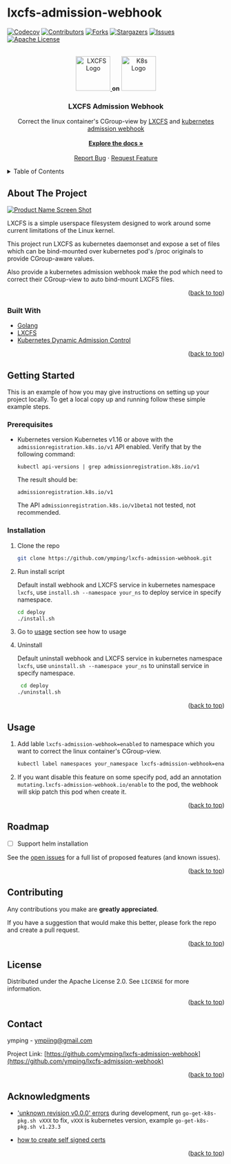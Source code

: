 # lxcfs-admission-webhook

<div id="top"></div>
<!--
*** Thanks for checking out the Best-README-Template. If you have a suggestion
*** that would make this better, please fork the repo and create a pull request
*** or simply open an issue with the tag "enhancement".
*** Don't forget to give the project a star!
*** Thanks again! Now go create something AMAZING! :D
-->



<!-- PROJECT SHIELDS -->
<!--
*** I'm using markdown "reference style" links for readability.
*** Reference links are enclosed in brackets [ ] instead of parentheses ( ).
*** See the bottom of this document for the declaration of the reference variables
*** for contributors-url, forks-url, etc. This is an optional, concise syntax you may use.
*** https://www.markdownguide.org/basic-syntax/#reference-style-links
-->
[![Codecov][codecov-shield]][codecov-url]
[![Contributors][contributors-shield]][contributors-url]
[![Forks][forks-shield]][forks-url]
[![Stargazers][stars-shield]][stars-url]
[![Issues][issues-shield]][issues-url]
[![Apache License][license-shield]][license-url]


<!-- PROJECT LOGO -->
<br />
<div align="center">
  <a href="https://linuxcontainers.org/lxcfs/introduction/">
    <img src="https://linuxcontainers.org/static/img/containers.small.png" alt="LXCFS Logo" width="80" height="80">
  </a>
  <strong>on</strong>
  <a href="https://kubernetes.io/">
    <img src="https://kubernetes.io/images/favicon.png" alt="K8s Logo" width="80" height="80">
  </a>

<h3 align="center">LXCFS Admission Webhook</h3>

  <p align="center">
    Correct the linux container's CGroup-view by <a href="https://linuxcontainers.org/lxcfs/introduction/">LXCFS</a> and <a href="https://kubernetes.io/docs/reference/access-authn-authz/extensible-admission-controllers/">kubernetes admission webhook</a>
    <br />
    <br />
    <a href="https://github.com/ymping/lxcfs-admission-webhook"><strong>Explore the docs »</strong></a>
    <br />
    <br />
    <a href="https://github.com/ymping/lxcfs-admission-webhook/issues">Report Bug</a>
    ·
    <a href="https://github.com/ymping/lxcfs-admission-webhook/issues">Request Feature</a>
  </p>
</div>



<!-- TABLE OF CONTENTS -->
<details>
  <summary>Table of Contents</summary>
  <ol>
    <li>
      <a href="#about-the-project">About The Project</a>
      <ul>
        <li><a href="#built-with">Built With</a></li>
      </ul>
    </li>
    <li>
      <a href="#getting-started">Getting Started</a>
      <ul>
        <li><a href="#prerequisites">Prerequisites</a></li>
        <li><a href="#installation">Installation</a></li>
      </ul>
    </li>
    <li><a href="#usage">Usage</a></li>
    <li><a href="#roadmap">Roadmap</a></li>
    <li><a href="#contributing">Contributing</a></li>
    <li><a href="#license">License</a></li>
    <li><a href="#contact">Contact</a></li>
    <li><a href="#acknowledgments">Acknowledgments</a></li>
  </ol>
</details>



<!-- ABOUT THE PROJECT -->
## About The Project

[![Product Name Screen Shot][product-screenshot]](https://www.processon.com/view/link/6208d461f346fb3a0a38d972)

LXCFS is a simple userspace filesystem designed to work around some current limitations of the Linux kernel.

This project run LXCFS as kubernetes daemonset and expose a set of files which can be bind-mounted over kubernetes pod's /proc originals to provide CGroup-aware values.

Also provide a kubernetes admission webhook make the pod which need to correct their CGroup-view to auto bind-mount LXCFS files.

<p align="right">(<a href="#top">back to top</a>)</p>



### Built With

* [Golang](https://go.dev/)
* [LXCFS](https://linuxcontainers.org/lxcfs/introduction/)
* [Kubernetes Dynamic Admission Control](https://kubernetes.io/docs/reference/access-authn-authz/extensible-admission-controllers/)
 
<p align="right">(<a href="#top">back to top</a>)</p>



<!-- GETTING STARTED -->
## Getting Started

This is an example of how you may give instructions on setting up your project locally.
To get a local copy up and running follow these simple example steps.

### Prerequisites

* Kubernetes version
  Kubernetes v1.16 or above with the `admissionregistration.k8s.io/v1` API enabled. Verify that by the following command:
  ```
  kubectl api-versions | grep admissionregistration.k8s.io/v1
  ```
  The result should be:
  ```
  admissionregistration.k8s.io/v1
  ```
  The API `admissionregistration.k8s.io/v1beta1` not tested, not recommended.

### Installation

1. Clone the repo
   ```sh
   git clone https://github.com/ymping/lxcfs-admission-webhook.git
   ```
3. Run install script
   
   Default install webhook and LXCFS service in kubernetes namespace `lxcfs`,
   use `install.sh --namespace your_ns` to deploy service in specify namespace.
   ```sh
   cd deploy
   ./install.sh
   ```
4. Go to [usage](#usage) section see how to usage
5. Uninstall

   Default uninstall webhook and LXCFS service in kubernetes namespace `lxcfs`,
   use `uninstall.sh --namespace your_ns` to uninstall service in specify namespace.
   ```sh
    cd deploy
   ./uninstall.sh
   ```

<p align="right">(<a href="#top">back to top</a>)</p>



<!-- USAGE EXAMPLES -->
## Usage

1. Add lable `lxcfs-admission-webhook=enabled` to namespace which you want to correct the linux container's CGroup-view.
   ```sh
   kubectl label namespaces your_namespace lxcfs-admission-webhook=enabled
   ```
2. If you want disable this feature on some specify pod,
   add an annotation `mutating.lxcfs-admission-webhook.io/enable` to the pod,
   the webhook will skip patch this pod when create it.

<p align="right">(<a href="#top">back to top</a>)</p>



<!-- ROADMAP -->
## Roadmap

- [ ] Support helm installation

See the [open issues](https://github.com/ymping/lxcfs-admission-webhook/issues) for a full list of proposed features (and known issues).

<p align="right">(<a href="#top">back to top</a>)</p>



<!-- CONTRIBUTING -->
## Contributing

Any contributions you make are **greatly appreciated**.

If you have a suggestion that would make this better, please fork the repo and create a pull request.

<p align="right">(<a href="#top">back to top</a>)</p>



<!-- LICENSE -->
## License

Distributed under the Apache License 2.0. See `LICENSE` for more information.

<p align="right">(<a href="#top">back to top</a>)</p>



<!-- CONTACT -->
## Contact

ymping - [ympiing@gmail.com](mailto:ympiing@gmail.com)

Project Link: [https://github.com/ymping/lxcfs-admission-webhook](https://github.com/ymping/lxcfs-admission-webhook)

<p align="right">(<a href="#top">back to top</a>)</p>



<!-- ACKNOWLEDGMENTS -->
## Acknowledgments

* ['unknown revision v0.0.0' errors](https://github.com/kubernetes/kubernetes/issues/79384) during development,
  run `go-get-k8s-pkg.sh vXXX` to fix, `vXXX` is kubernetes version, example `go-get-k8s-pkg.sh v1.23.3`

* [how to create self signed certs](https://kubernetes.io/docs/tasks/administer-cluster/certificates/#openssl)

<p align="right">(<a href="#top">back to top</a>)</p>



<!-- MARKDOWN LINKS & IMAGES -->
<!-- https://www.markdownguide.org/basic-syntax/#reference-style-links -->
[codecov-shield]: https://img.shields.io/codecov/c/github/ymping/lxcfs-admission-webhook?style=for-the-badge
[codecov-url]: https://app.codecov.io/gh/ymping/lxcfs-admission-webhook/
[contributors-shield]: https://img.shields.io/github/contributors/ymping/lxcfs-admission-webhook.svg?style=for-the-badge
[contributors-url]: https://github.com/ymping/lxcfs-admission-webhook/graphs/contributors
[forks-shield]: https://img.shields.io/github/forks/ymping/lxcfs-admission-webhook.svg?style=for-the-badge
[forks-url]: https://github.com/ymping/lxcfs-admission-webhook/network/members
[stars-shield]: https://img.shields.io/github/stars/ymping/lxcfs-admission-webhook.svg?style=for-the-badge
[stars-url]: https://github.com/ymping/lxcfs-admission-webhook/stargazers
[issues-shield]: https://img.shields.io/github/issues/ymping/lxcfs-admission-webhook.svg?style=for-the-badge
[issues-url]: https://github.com/ymping/lxcfs-admission-webhook/issues
[license-shield]: https://img.shields.io/github/license/ymping/lxcfs-admission-webhook.svg?style=for-the-badge
[license-url]: https://github.com/ymping/lxcfs-admission-webhook/blob/master/LICENSE
[product-screenshot]: http://assets.processon.com/chart_image/6208c9970e3e7407d1cddc1d.png

